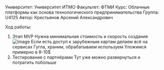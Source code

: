 Университет: Университет ИТМО
Факультет: ФТМИ
Курс: Облачные платформы как основа технологического предпринимательства
Группа: U4125
Автор: Крестьянов Арсений Александрович

Ход работы:
  1. Этап MVP
  Нужна минимальная стоимость и скорость создания
  ![image](https://github.com/user-attachments/assets/d5ad46ec-b8bc-4e59-8a74-e66dd577d4e0)
  Если есть доступ к зарубежным картам делаем всё на сервисах Гугла, храним, обрабатываем используем
  Уложимся примерно в 8-10$
  2. Тестирование с партнёрами
  Тут уже можно развернуться и потратить побольше
